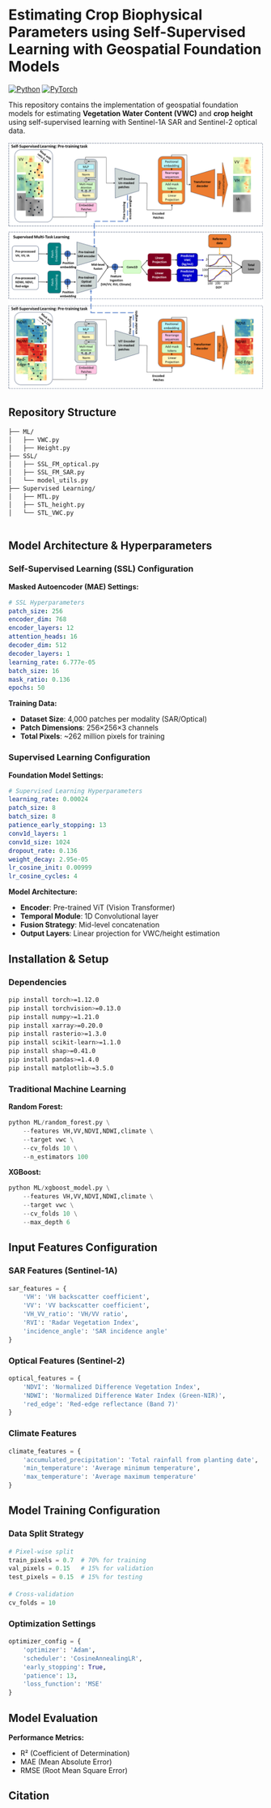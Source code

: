 # Estimating Crop Biophysical Parameters using Self-Supervised Learning with Geospatial Foundation Models

[![Python](https://img.shields.io/badge/python-3.8+-blue.svg)](https://www.python.org/downloads/)
[![PyTorch](https://img.shields.io/badge/PyTorch-1.12+-orange.svg)](https://pytorch.org/)

This repository contains the implementation of geospatial foundation models for estimating **Vegetation Water Content (VWC)** and **crop height** using self-supervised learning with Sentinel-1A SAR and Sentinel-2 optical data.

![Methodology Flowchart](flowchart.png)

## **Repository Structure**

```
├── ML/                           
│   ├── VWC.py            
│   ├── Height.py                  
├── SSL/          
│   ├── SSL_FM_optical.py                
│   ├── SSL_FM_SAR.py                 
│   └── model_utils.py           
├── Supervised Learning/                          
│   ├── MTL.py          
│   ├── STL_height.py        
│   └── STL_VWC.py    
          
```

## **Model Architecture & Hyperparameters**

### Self-Supervised Learning (SSL) Configuration

**Masked Autoencoder (MAE) Settings:**
```yaml
# SSL Hyperparameters
patch_size: 256
encoder_dim: 768
encoder_layers: 12
attention_heads: 16
decoder_dim: 512
decoder_layers: 1
learning_rate: 6.777e-05
batch_size: 16
mask_ratio: 0.136
epochs: 50
```

**Training Data:**
- **Dataset Size**: 4,000 patches per modality (SAR/Optical)
- **Patch Dimensions**: 256×256×3 channels
- **Total Pixels**: ~262 million pixels for training

### Supervised Learning Configuration

**Foundation Model Settings:**
```yaml
# Supervised Learning Hyperparameters
learning_rate: 0.00024
patch_size: 8
batch_size: 8
patience_early_stopping: 13
conv1d_layers: 1
conv1d_size: 1024
dropout_rate: 0.136
weight_decay: 2.95e-05
lr_cosine_init: 0.00999
lr_cosine_cycles: 4
```

**Model Architecture:**
- **Encoder**: Pre-trained ViT (Vision Transformer)
- **Temporal Module**: 1D Convolutional layer
- **Fusion Strategy**: Mid-level concatenation
- **Output Layers**: Linear projection for VWC/height estimation

## **Installation & Setup**

### Dependencies
```bash
pip install torch>=1.12.0
pip install torchvision>=0.13.0
pip install numpy>=1.21.0
pip install xarray>=0.20.0
pip install rasterio>=1.3.0
pip install scikit-learn>=1.1.0
pip install shap>=0.41.0
pip install pandas>=1.4.0
pip install matplotlib>=3.5.0
```

### Traditional Machine Learning

**Random Forest:**
```python
python ML/random_forest.py \
    --features VH,VV,NDVI,NDWI,climate \
    --target vwc \
    --cv_folds 10 \
    --n_estimators 100
```

**XGBoost:**
```python
python ML/xgboost_model.py \
    --features VH,VV,NDVI,NDWI,climate \
    --target vwc \
    --cv_folds 10 \
    --max_depth 6
```

## **Input Features Configuration**

### SAR Features (Sentinel-1A)
```python
sar_features = {
    'VH': 'VH backscatter coefficient',
    'VV': 'VV backscatter coefficient', 
    'VH_VV_ratio': 'VH/VV ratio',
    'RVI': 'Radar Vegetation Index',
    'incidence_angle': 'SAR incidence angle'
}
```

### Optical Features (Sentinel-2)
```python
optical_features = {
    'NDVI': 'Normalized Difference Vegetation Index',
    'NDWI': 'Normalized Difference Water Index (Green-NIR)',
    'red_edge': 'Red-edge reflectance (Band 7)'
}
```

### Climate Features
```python
climate_features = {
    'accumulated_precipitation': 'Total rainfall from planting date',
    'min_temperature': 'Average minimum temperature',
    'max_temperature': 'Average maximum temperature'
}
```

## **Model Training Configuration**

### Data Split Strategy
```python
# Pixel-wise split
train_pixels = 0.7  # 70% for training
val_pixels = 0.15   # 15% for validation  
test_pixels = 0.15  # 15% for testing

# Cross-validation
cv_folds = 10
```

### Optimization Settings
```python
optimizer_config = {
    'optimizer': 'Adam',
    'scheduler': 'CosineAnnealingLR',
    'early_stopping': True,
    'patience': 13,
    'loss_function': 'MSE'
}
```

## **Model Evaluation**

**Performance Metrics:**
- R² (Coefficient of Determination)
- MAE (Mean Absolute Error)
- RMSE (Root Mean Square Error)

## **Citation**

